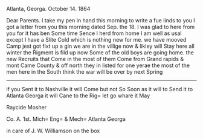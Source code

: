 Atlanta, Georga. October 14. 1864

Dear Parents. I take my pen in hand this morning to write a fue linds to you I got a letter from you this morning dated Sep. the 18. I was glad to here from you for it has ben Some time Sence I herd from home I am well as usal except I have a Slite Cold which is nothing new for me. we have mooved Camp jest got fixt up a gin we are in the villige now & likley will Stay here all winter  the Rigment is fild up now Some of the old boys are going home. the new Recruits that Come in the most of them Come from Grand rapids & mont Came County & off north they in listed for one yerae the most of the men here in the South think the war will be over by next Spring

---

if you Sent it to Nashville it will Come but not So Soon as it will to Send it to Atlanta Georga it will Cane to the Rig= let go whare it May  

Raycide Mosher 

Co. A. 1st. Mich= Eng= & Mech= Atlanta Georga

in care of J. W. Williamson on the box